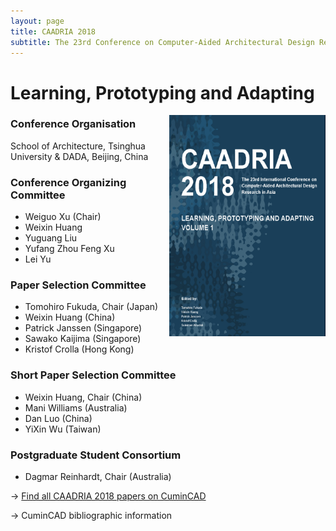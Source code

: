 ```yaml
---
layout: page
title: CAADRIA 2018
subtitle: The 23rd Conference on Computer-Aided Architectural Design Research in Asia. 17-19 May, 2018. Beijing, China.
---
```


# Learning, Prototyping and Adapting

<img src="./caadria_cover_2018.jpg" width="250" align="right" />

### Conference Organisation
School of Architecture, Tsinghua University & DADA, Beijing, China

### Conference Organizing Committee
* Weiguo Xu (Chair)
* Weixin Huang
* Yuguang Liu
* Yufang Zhou Feng Xu
* Lei Yu

### Paper Selection Committee
* Tomohiro Fukuda, Chair (Japan)
* Weixin Huang (China)
* Patrick Janssen (Singapore)
* Sawako Kaijima (Singapore)
* Kristof Crolla (Hong Kong)

### Short Paper Selection Committee
* Weixin Huang, Chair (China)
* Mani Williams (Australia)
* Dan Luo (China)
* YiXin Wu (Taiwan)

### Postgraduate Student Consortium
* Dagmar Reinhardt, Chair (Australia)

&rarr; [Find all CAADRIA 2018 papers on CuminCAD](http://papers.cumincad.org/cgi-bin/works/Search?search=series%3ACAADRIA+year%3A2018)

&rarr; CuminCAD bibliographic information
